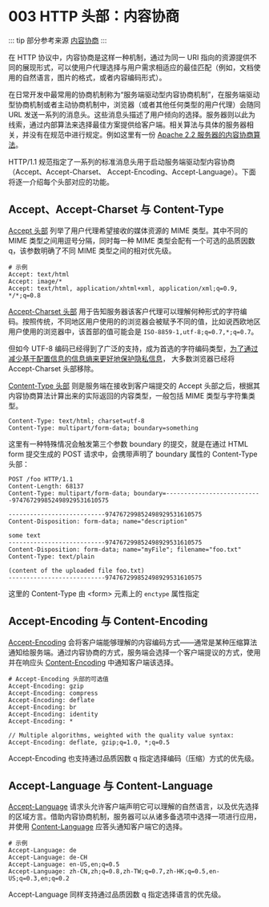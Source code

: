 # 003 HTTP 头部：内容协商

::: tip 部分参考来源
[内容协商](https://developer.mozilla.org/zh-CN/docs/Web/HTTP/Content_negotiation)
:::

在 HTTP 协议中，内容协商是这样一种机制，通过为同一 URI 指向的资源提供不同的展现形式，可以使用户代理选择与用户需求相适应的最佳匹配（例如，文档使用的自然语言，图片的格式，或者内容编码形式）。

在日常开发中最常用的协商机制称为“服务端驱动型内容协商机制”，在服务端驱动型协商机制或者主动协商机制中，浏览器（或者其他任何类型的用户代理）会随同 URL 发送一系列的消息头。这些消息头描述了用户倾向的选择。服务器则以此为线索，通过内部算法来选择最佳方案提供给客户端。相关算法与具体的服务器相关，并没有在规范中进行规定。例如这里有一份 [Apache 2.2 服务器的内容协商算法](http://httpd.apache.org/docs/2.2/en/content-negotiation.html#algorithm)。

HTTP/1.1 规范指定了一系列的标准消息头用于启动服务端驱动型内容协商 （Accept、Accept-Charset、 Accept-Encoding、Accept-Language）。下面将逐一介绍每个头部对应的功能。

## Accept、Accept-Charset 与 Content-Type

[Accept 头部](https://developer.mozilla.org/zh-CN/docs/Web/HTTP/Headers/Accept) 列举了用户代理希望接收的媒体资源的 MIME 类型。其中不同的 MIME 类型之间用逗号分隔，同时每一种 MIME 类型会配有一个可选的品质因数 q，该参数明确了不同 MIME 类型之间的相对优先级。

```
# 示例
Accept: text/html
Accept: image/*
Accept: text/html, application/xhtml+xml, application/xml;q=0.9, */*;q=0.8
```

[Accept-Charset 头部](https://developer.mozilla.org/zh-CN/docs/Web/HTTP/Headers/Accept-Charset) 用于告知服务器该客户代理可以理解何种形式的字符编码。按照传统，不同地区用户使用的的浏览器会被赋予不同的值，比如说西欧地区用户使用的浏览器中，该首部的值可能会是 `ISO-8859-1,utf-8;q=0.7,*;q=0.7`。

但如今 UTF-8 编码已经得到了广泛的支持，成为首选的字符编码类型，[为了通过减少基于配置信息的信息熵来更好地保护隐私信息](https://www.eff.org/deeplinks/2010/01/primer-information-theory-and-privacy)， 大多数浏览器已经将 Accept-Charset 头部移除。

[Content-Type 头部](https://developer.mozilla.org/zh-CN/docs/Web/HTTP/Headers/Content-Type) 则是服务端在接收到客户端提交的 Accept 头部之后，根据其内容协商算法计算出来的实际返回的内容类型，一般包括 MIME 类型与字符集类型。

```
Content-Type: text/html; charset=utf-8
Content-Type: multipart/form-data; boundary=something
```

这里有一种特殊情况会触发第三个参数 boundary 的提交，就是在通过 HTML form 提交生成的 POST 请求中，会携带声明了 boundary 属性的 Content-Type 头部：

```
POST /foo HTTP/1.1
Content-Length: 68137
Content-Type: multipart/form-data; boundary=---------------------------974767299852498929531610575

---------------------------974767299852498929531610575
Content-Disposition: form-data; name="description" 

some text
---------------------------974767299852498929531610575
Content-Disposition: form-data; name="myFile"; filename="foo.txt" 
Content-Type: text/plain 

(content of the uploaded file foo.txt)
---------------------------974767299852498929531610575
```

这里的 Content-Type 由 &lt;form&gt; 元素上的 `enctype` 属性指定

## Accept-Encoding 与 Content-Encoding

[Accept-Encoding](https://developer.mozilla.org/zh-CN/docs/Web/HTTP/Headers/Accept-Encoding) 会将客户端能够理解的内容编码方式——通常是某种压缩算法通知给服务端。通过内容协商的方式，服务端会选择一个客户端提议的方式，使用并在响应头 [Content-Encoding](https://developer.mozilla.org/zh-CN/docs/Web/HTTP/Headers/Content-Encoding) 中通知客户端该选择。

```
# Accept-Encoding 头部的可选值
Accept-Encoding: gzip
Accept-Encoding: compress
Accept-Encoding: deflate
Accept-Encoding: br
Accept-Encoding: identity
Accept-Encoding: *

// Multiple algorithms, weighted with the quality value syntax:
Accept-Encoding: deflate, gzip;q=1.0, *;q=0.5
```

Accept-Encoding 也支持通过品质因数 q 指定选择编码（压缩）方式的优先级。

## Accept-Language 与 Content-Language

[Accept-Language](https://developer.mozilla.org/zh-CN/docs/Web/HTTP/Headers/Accept-Language) 请求头允许客户端声明它可以理解的自然语言，以及优先选择的区域方言。借助内容协商机制，服务器可以从诸多备选项中选择一项进行应用，并使用 [Content-Language](https://developer.mozilla.org/zh-CN/docs/Web/HTTP/Headers/Content-Language) 应答头通知客户端它的选择。

```
# 示例
Accept-Language: de
Accept-Language: de-CH
Accept-Language: en-US,en;q=0.5
Accept-Language: zh-CN,zh;q=0.8,zh-TW;q=0.7,zh-HK;q=0.5,en-US;q=0.3,en;q=0.2
```

Accept-Language 同样支持通过品质因数 q 指定选择语言的优先级。
